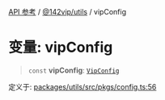 [API 参考](../../../index.md) / [@142vip/utils](../index.md) / vipConfig

# 变量: vipConfig

> `const` **vipConfig**: [`VipConfig`](../classes/VipConfig.md)

定义于: [packages/utils/src/pkgs/config.ts:56](https://github.com/142vip/core-x/blob/724c9f80a9f43d7639fb0f15c0381f9ca258849b/packages/utils/src/pkgs/config.ts#L56)
